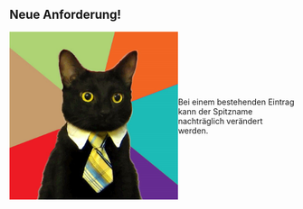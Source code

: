 ## Neue Anforderung!
<div style="display:flex; align-items: center;">
    <div>
        <img src="./resources/business-cat_mirrored.jpg" alt="Business Cat" 
        style="width: 100%;" />
    </div>
    <div style="flex-grow: 1; display: flex; content-align: center; align-items: center;">
        <p>
            Bei einem bestehenden Eintrag kann der Spitzname nachträglich verändert werden.
        </p>
    </div>
</div> 
